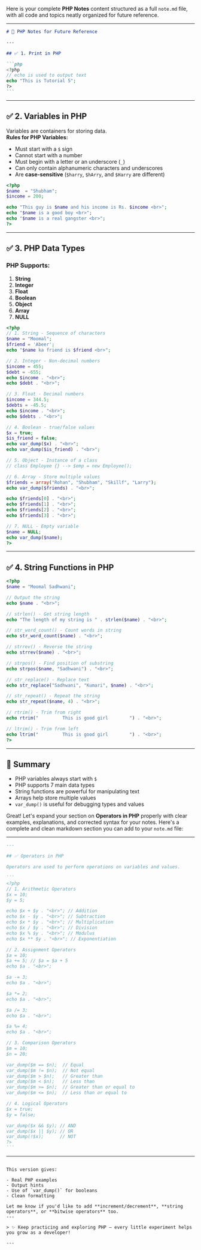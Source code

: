 Here is your complete **PHP Notes** content structured as a full `note.md` file, with all code and topics neatly organized for future reference.

---

````markdown
# 📘 PHP Notes for Future Reference

---

## ✅ 1. Print in PHP

```php
<?php
// echo is used to output text
echo "This is Tutorial 5";
?>
```
````

---

## ✅ 2. Variables in PHP

Variables are containers for storing data.  
**Rules for PHP Variables:**

- Must start with a `$` sign
- Cannot start with a number
- Must begin with a letter or an underscore (`_`)
- Can only contain alphanumeric characters and underscores
- Are **case-sensitive** (`$harry`, `$hArry`, and `$Harry` are different)

```php
<?php
$name  = "Shubham";
$income = 200;

echo "This guy is $name and his income is Rs. $income <br>";
echo "$name is a good boy <br>";
echo "$name is a real gangster <br>";
?>
```

---

## ✅ 3. PHP Data Types

### PHP Supports:

1. **String**
2. **Integer**
3. **Float**
4. **Boolean**
5. **Object**
6. **Array**
7. **NULL**

```php
<?php
// 1. String - Sequence of characters
$name = "Moomal";
$friend = 'Abeer';
echo "$name ka friend is $friend <br>";

// 2. Integer - Non-decimal numbers
$income = 455;
$debt = -655;
echo $income . "<br>";
echo $debt . "<br>";

// 3. Float - Decimal numbers
$income = 344.5;
$debts = -45.5;
echo $income . "<br>";
echo $debts . "<br>";

// 4. Boolean - true/false values
$x = true;
$is_friend = false;
echo var_dump($x) . "<br>";
echo var_dump($is_friend) . "<br>";

// 5. Object - Instance of a class
// class Employee {} --> $emp = new Employee();

// 6. Array - Store multiple values
$friends = array("Rohan", "Shubham", "Skillf", "Larry");
echo var_dump($friends) . "<br>";

echo $friends[0] . "<br>";
echo $friends[1] . "<br>";
echo $friends[2] . "<br>";
echo $friends[3] . "<br>";

// 7. NULL - Empty variable
$name = NULL;
echo var_dump($name);
?>
```

---

## ✅ 4. String Functions in PHP

```php
<?php
$name = "Moomal Sadhwani";

// Output the string
echo $name . "<br>";

// strlen() - Get string length
echo "The length of my string is " . strlen($name) . "<br>";

// str_word_count() - Count words in string
echo str_word_count($name) . "<br>";

// strrev() - Reverse the string
echo strrev($name) . "<br>";

// strpos() - Find position of substring
echo strpos($name, "Sadhwani") . "<br>";

// str_replace() - Replace text
echo str_replace("Sadhwani", "Kumari", $name) . "<br>";

// str_repeat() - Repeat the string
echo str_repeat($name, 4) . "<br>";

// rtrim() - Trim from right
echo rtrim("         This is good girl        ") . "<br>";

// ltrim() - Trim from left
echo ltrim("         This is good girl        ") . "<br>";
?>
```

---

## 📌 Summary

- PHP variables always start with `$`
- PHP supports 7 main data types
- String functions are powerful for manipulating text
- Arrays help store multiple values
- `var_dump()` is useful for debugging types and values

Great! Let's expand your section on **Operators in PHP** properly with clear examples, explanations, and corrected syntax for your notes. Here's a complete and clean markdown section you can add to your `note.md` file:

---

````markdown
---

## ✅ Operators in PHP

Operators are used to perform operations on variables and values.

```
<?php
// 1. Arithmetic Operators
$x = 10;
$y = 5;

echo $x + $y . "<br>"; // Addition
echo $x - $y . "<br>"; // Subtraction
echo $x * $y . "<br>"; // Multiplication
echo $x / $y . "<br>"; // Division
echo $x % $y . "<br>"; // Modulus
echo $x ** $y . "<br>"; // Exponentiation

// 2. Assignment Operators
$a = 10;
$a += 5; // $a = $a + 5
echo $a . "<br>";

$a -= 3;
echo $a . "<br>";

$a *= 2;
echo $a . "<br>";

$a /= 3;
echo $a . "<br>";

$a %= 4;
echo $a . "<br>";

// 3. Comparison Operators
$m = 10;
$n = 20;

var_dump($m == $n);  // Equal
var_dump($m != $n);  // Not equal
var_dump($m > $n);   // Greater than
var_dump($m < $n);   // Less than
var_dump($m >= $n);  // Greater than or equal to
var_dump($m <= $n);  // Less than or equal to

// 4. Logical Operators
$x = true;
$y = false;

var_dump($x && $y); // AND
var_dump($x || $y); // OR
var_dump(!$x);      // NOT
?>
```
````

---

```

This version gives:

- Real PHP examples
- Output hints
- Use of `var_dump()` for booleans
- Clean formatting

Let me know if you'd like to add **increment/decrement**, **string operators**, or **bitwise operators** too.
---

> ✨ Keep practicing and exploring PHP – every little experiment helps you grow as a developer!

---
```
